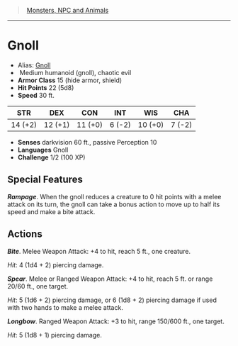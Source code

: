 ﻿> [Monsters, NPC and Animals](srd_monsters.md)

---

# Gnoll

- Alias: [Gnoll](hd_monsters_gnoll.md)
-  Medium humanoid (gnoll), chaotic evil
- **Armor Class** 15 (hide armor, shield)
- **Hit Points** 22 (5d8)
- **Speed** 30 ft.

|STR|DEX|CON|INT|WIS|CHA|
|---|---|---|---|---|---|
|14 (+2)|12 (+1)|11 (+0)| 6 (-2)|10 (+0)| 7 (-2)|

- **Senses** darkvision 60 ft., passive Perception 10
- **Languages** Gnoll
- **Challenge** 1/2 (100 XP)

## Special Features

**_Rampage_**. When the gnoll reduces a creature to 0 hit points with a melee attack on its turn, the gnoll can take a bonus action to move up to half its speed and make a bite attack.

## Actions

**_Bite_**. Melee Weapon Attack: +4 to hit, reach 5 ft., one creature.

_Hit_: 4 (1d4 + 2) piercing damage.

**_Spear_**. Melee or Ranged Weapon Attack: +4 to hit, reach 5 ft. or range 20/60 ft., one target.

_Hit_: 5 (1d6 + 2) piercing damage, or 6 (1d8 + 2) piercing damage if used with two hands to make a melee attack.

**_Longbow_**. Ranged Weapon Attack: +3 to hit, range 150/600 ft., one target.

_Hit_: 5 (1d8 + 1) piercing damage.


